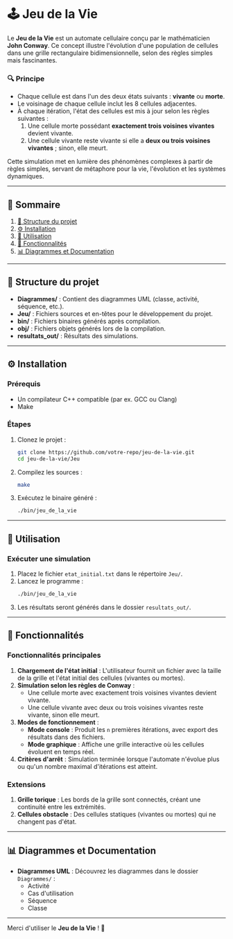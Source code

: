 # 🕹️ Jeu de la Vie

Le **Jeu de la Vie** est un automate cellulaire conçu par le mathématicien **John Conway**. Ce concept illustre l'évolution d'une population de cellules dans une grille rectangulaire bidimensionnelle, selon des règles simples mais fascinantes.

### 🔍 Principe
- Chaque cellule est dans l'un des deux états suivants : **vivante** ou **morte**.
- Le voisinage de chaque cellule inclut les 8 cellules adjacentes.
- À chaque itération, l'état des cellules est mis à jour selon les règles suivantes :
  1. Une cellule morte possédant **exactement trois voisines vivantes** devient vivante.
  2. Une cellule vivante reste vivante si elle a **deux ou trois voisines vivantes** ; sinon, elle meurt.

Cette simulation met en lumière des phénomènes complexes à partir de règles simples, servant de métaphore pour la vie, l'évolution et les systèmes dynamiques.

---

## 🌟 Sommaire

1. [📂 Structure du projet](#-structure-du-projet)
2. [⚙️ Installation](#️-installation)
3. [🚀 Utilisation](#-utilisation)
4. [📜 Fonctionnalités](#-fonctionnalités)
5. [📊 Diagrammes et Documentation](#-diagrammes-et-documentation)

---

## 📂 Structure du projet

- **Diagrammes/** : Contient des diagrammes UML (classe, activité, séquence, etc.).
- **Jeu/** : Fichiers sources et en-têtes pour le développement du projet.
- **bin/** : Fichiers binaires générés après compilation.
- **obj/** : Fichiers objets générés lors de la compilation.
- **resultats_out/** : Résultats des simulations.

---

## ⚙️ Installation

### Prérequis
- Un compilateur C++ compatible (par ex. GCC ou Clang)
- Make 

### Étapes
1. Clonez le projet :
   ```bash
   git clone https://github.com/votre-repo/jeu-de-la-vie.git
   cd jeu-de-la-vie/Jeu
   ```
2. Compilez les sources :
   ```bash
   make
   ```
3. Exécutez le binaire généré :
   ```bash
   ./bin/jeu_de_la_vie
   ```

---

## 🚀 Utilisation

### Exécuter une simulation
1. Placez le fichier `etat_initial.txt` dans le répertoire `Jeu/`.
2. Lancez le programme :
   ```bash
   ./bin/jeu_de_la_vie
   ```
3. Les résultats seront générés dans le dossier `resultats_out/`.

---

## 📜 Fonctionnalités

### Fonctionnalités principales
1. **Chargement de l'état initial** : L'utilisateur fournit un fichier avec la taille de la grille et l'état initial des cellules (vivantes ou mortes).
2. **Simulation selon les règles de Conway** :
   - Une cellule morte avec exactement trois voisines vivantes devient vivante.
   - Une cellule vivante avec deux ou trois voisines vivantes reste vivante, sinon elle meurt.
3. **Modes de fonctionnement** :
   - **Mode console** : Produit les `n` premières itérations, avec export des résultats dans des fichiers.
   - **Mode graphique** : Affiche une grille interactive où les cellules évoluent en temps réel.
4. **Critères d'arrêt** : Simulation terminée lorsque l'automate n'évolue plus ou qu'un nombre maximal d'itérations est atteint.

### Extensions 
1. **Grille torique** : Les bords de la grille sont connectés, créant une continuité entre les extrémités.
2. **Cellules obstacle** : Des cellules statiques (vivantes ou mortes) qui ne changent pas d'état.

---

## 📊 Diagrammes et Documentation

- **Diagrammes UML** : Découvrez les diagrammes dans le dossier `Diagrammes/` :
  - Activité
  - Cas d'utilisation
  - Séquence
  - Classe

---

Merci d'utiliser le **Jeu de la Vie** ! 🌟
